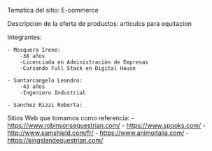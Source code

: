 Tematica del sitio: E-commerce

Descripcion de la oferta de productos: articulos para equitacion

Integrantes:
    
    - Mosquera Irene: 
        -38 años
        -Licenciada en Administración de Empresas
        -Cursando Full Stack en Digital House
        
    - Santarcangelo Leandro:
        -43 años
        -Ingeniero Industrial

    - Sanchez Rizzi Roberta:

Sitios Web que tomamos como referencia:
    - https://www.robinsonsequestrian.com/
    - https://www.spooks.com/
    - http://www.samshield.com/fr/
    - https://www.animoitalia.com/
    - https://kingslandequestrian.com/